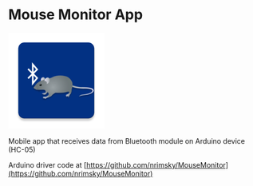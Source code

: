 # Mouse Monitor App

![app icon](https://github.com/nrimsky/MouseMonitorApp/blob/main/app/src/main/res/mipmap-xxxhdpi/ic_launcher.png?raw=true)

Mobile app that receives data from Bluetooth module on Arduino device (HC-05)

Arduino driver code at [https://github.com/nrimsky/MouseMonitor](https://github.com/nrimsky/MouseMonitor)
